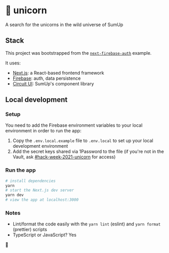 # 🦄 unicorn

A search for the unicorns in the wild universe of SumUp

## Stack

This project was bootstrapped from the [`next-firebase-auth`](https://github.com/gladly-team/next-firebase-auth/tree/main/example) example.

It uses:

- [Next.js](https://nextjs.org/): a React-based frontend framework
- [Firebase](https://firebase.google.com/): auth, data persistence
- [Circuit UI](https://circuit.sumup.com): SumUp's component library

## Local development

### Setup

You need to add the Firebase environment variables to your local environment in order to run the app:

1. Copy the `.env.local.example` file to `.env.local` to set up your local development environment
2. Add the secret keys shared via 1Password to the file (if you're not in the Vault, ask [#hack-week-2021-unicorn](https://sumup.slack.com/archives/C028G0Y5482) for access)

### Run the app

```bash
# install dependencies
yarn
# start the Next.js dev server
yarn dev
# view the app at localhost:3000
```

### Notes

- Lint/format the code easily with the `yarn lint` (eslint) and `yarn format` (prettier) scripts
- TypeScript or JavaScript? Yes

🌈
